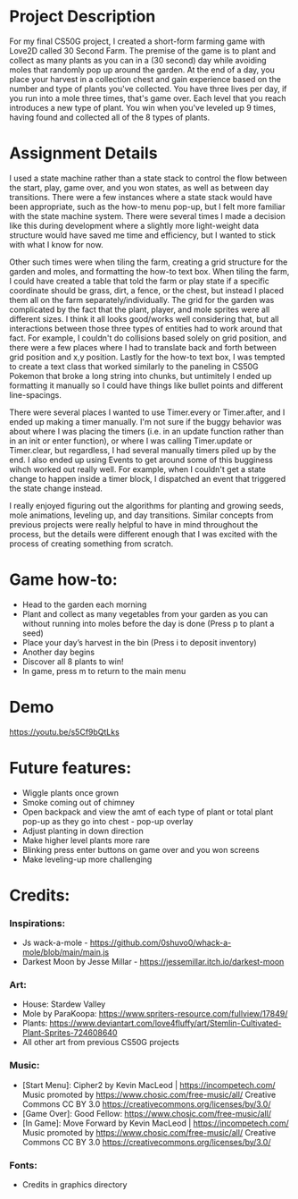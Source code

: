 # Project Description
For my final CS50G project, I created a short-form farming game with Love2D called 30 Second Farm. The premise of the game is to plant and collect as many plants as you can in a (30 second) day while avoiding moles that randomly pop up around the garden. At the end of a day, you place your harvest in a collection chest and gain experience based on the number and type of plants you've collected. You have three lives per day, if you run into a mole three times, that's game over. Each level that you reach introduces a new type of plant. You win when you've leveled up 9 times, having found and collected all of the 8 types of plants. 


# Assignment Details
I used a state machine rather than a state stack to control the flow between the start, play, game over, and you won states, as well as between day transitions. There were a few instances where a state stack would have been appropriate, such as the how-to menu pop-up, but I felt more familiar with the state machine system. There were several times I made a decision like this during development where a slightly more light-weight data structure would have saved me time and efficiency, but I wanted to stick with what I know for now. 

Other such times were when tiling the farm, creating a grid structure for the garden and moles, and formatting the how-to text box. When tiling the farm, I could have created a table that told the farm or play state if a specific coordinate should be grass, dirt, a fence, or the chest, but instead I placed them all on the farm separately/individually. The grid for the garden was complicated by the fact that the plant, player, and mole sprites were all different sizes. I think it all looks good/works well considering that, but all interactions between those three types of entities had to work around that fact. For example, I couldn't do collisions based solely on grid position, and there were a few places where I had to translate back and forth between grid position and x,y position. Lastly for the how-to text box, I was tempted to create a text class that worked similarly to the paneling in CS50G Pokemon that broke a long string into chunks, but untimitely I ended up formatting it manually so I could have things like bullet points and different line-spacings.

There were several places I wanted to use Timer.every or Timer.after, and I ended up making a timer manually. I'm not sure if the buggy behavior was about where I was placing the timers (i.e. in an update function rather than in an init or enter function), or where I was calling Timer.update or Timer.clear, but regardless, I had several manually timers piled up by the end. I also ended up using Events to get around some of this bugginess wihch worked out really well. For example, when I couldn't get a state change to happen inside a timer block, I dispatched an event that triggered the state change instead.

I really enjoyed figuring out the algorithms for planting and growing seeds, mole animations, leveling up, and day transitions. Similar concepts from previous projects were really helpful to have in mind throughout the process, but the details were different enough that I was excited with the process of creating something from scratch.


# Game how-to:
- Head to the garden each morning
- Plant and collect as many vegetables from your garden as you can without running into moles before the day is done (Press p to plant a seed)
- Place your day’s harvest in the bin (Press i to deposit inventory)
- Another day begins
- Discover all 8 plants to win!
- In game, press m to return to the main menu

# Demo

https://youtu.be/s5Cf9bQtLks


# Future features:
- Wiggle plants once grown
- Smoke coming out of chimney
- Open backpack and view the amt of each type of plant or total plant pop-up as they go into chest - pop-up overlay
- Adjust planting in down direction
- Make higher level plants more rare
- Blinking press enter buttons on game over and you won screens
- Make leveling-up more challenging


# Credits:

### Inspirations:
- Js wack-a-mole - https://github.com/0shuvo0/whack-a-mole/blob/main/main.js 
- Darkest Moon by Jesse Millar - https://jessemillar.itch.io/darkest-moon 
### Art:
- House: Stardew Valley
- Mole by ParaKoopa: https://www.spriters-resource.com/fullview/17849/ 
- Plants: https://www.deviantart.com/love4fluffy/art/Stemlin-Cultivated-Plant-Sprites-724608640
- All other art from previous CS50G projects
### Music:
- [Start Menu]: Cipher2 by Kevin MacLeod | https://incompetech.com/ Music promoted by https://www.chosic.com/free-music/all/ Creative Commons CC BY 3.0 https://creativecommons.org/licenses/by/3.0/
- [Game Over]: Good Fellow: https://www.chosic.com/free-music/all/ 
- [In Game]: Move Forward by Kevin MacLeod | https://incompetech.com/ Music promoted by https://www.chosic.com/free-music/all/ Creative Commons CC BY 3.0 https://creativecommons.org/licenses/by/3.0/
### Fonts:
- Credits in graphics directory
